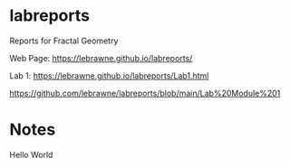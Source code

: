 # labreports
Reports for Fractal Geometry

Web Page:  https://lebrawne.github.io/labreports/

Lab 1: https://lebrawne.github.io/labreports/Lab1.html


https://github.com/lebrawne/labreports/blob/main/Lab%20Module%201

# Notes

Hello World
